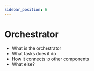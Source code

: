 ```yaml
---
sidebar_position: 6
---
```


# Orchestrator
- What is the orchestrator
- What tasks does it do
- How it connects to other components
- What else?
